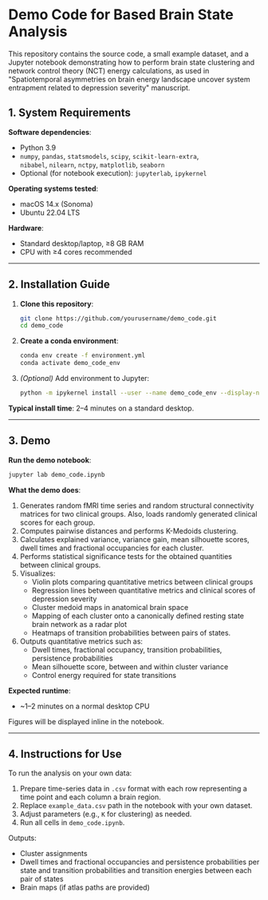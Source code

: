 # Demo Code for Based Brain State Analysis

This repository contains the source code, a small example dataset, and a Jupyter notebook demonstrating how to perform brain state clustering and network control theory (NCT) energy calculations, as used in "Spatiotemporal asymmetries on brain energy landscape uncover system entrapment related to depression severity" manuscript.

## 1. System Requirements

**Software dependencies**:
- Python 3.9  
- `numpy`, `pandas`, `statsmodels`, `scipy`, `scikit-learn-extra`,  
  `nibabel`, `nilearn`, `nctpy`, `matplotlib`, `seaborn`  
- Optional (for notebook execution): `jupyterlab`, `ipykernel`

**Operating systems tested**:
- macOS 14.x (Sonoma)  
- Ubuntu 22.04 LTS

**Hardware**:
- Standard desktop/laptop, ≥8 GB RAM  
- CPU with ≥4 cores recommended  

---

## 2. Installation Guide

1. **Clone this repository**:
   ```bash
   git clone https://github.com/yourusername/demo_code.git
   cd demo_code
   ```

2. **Create a conda environment**:
   ```bash
   conda env create -f environment.yml
   conda activate demo_code_env
   ```

3. *(Optional)* Add environment to Jupyter:
   ```bash
   python -m ipykernel install --user --name demo_code_env --display-name "Demo Code Env"
   ```

**Typical install time**: 2–4 minutes on a standard desktop.

---

## 3. Demo

**Run the demo notebook**:
```bash
jupyter lab demo_code.ipynb
```

**What the demo does**:
1. Generates random fMRI time series and random structural connectivity matrices for two clinical groups. Also, loads randomly generated clinical scores for each group. 
2. Computes pairwise distances and performs K-Medoids clustering.
3. Calculates explained variance, variance gain, mean silhouette scores, dwell times and fractional occupancies for each cluster.
4. Performs statistical significance tests for the obtained quantities between clinical groups.
5. Visualizes:
   - Violin plots comparing quantitative metrics between clinical groups
   - Regression lines between quantitative metrics and clinical scores of depression severity
   - Cluster medoid maps in anatomical brain space
   - Mapping of each cluster onto a canonically defined resting state brain network as a radar plot
   - Heatmaps of transition probabilities between pairs of states.
6. Outputs quantitative metrics such as:
   - Dwell times, fractional occupancy, transition probabilities, persistence probabilities
   - Mean silhouette score, between and within cluster variance
   - Control energy required for state transitions

**Expected runtime**:
- ~1–2 minutes on a normal desktop CPU


Figures will be displayed inline in the notebook.

---

## 4. Instructions for Use

To run the analysis on your own data:
1. Prepare time-series data in `.csv` format with each row representing a time point and each column a brain region.
2. Replace `example_data.csv` path in the notebook with your own dataset.
3. Adjust parameters (e.g., `K` for clustering) as needed.
4. Run all cells in `demo_code.ipynb`.

Outputs:
- Cluster assignments
- Dwell times and fractional occupancies and persistence probabilities per state and transition probabilities and transition energies between each pair of states
- Brain maps (if atlas paths are provided)


